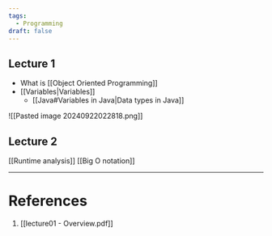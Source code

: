 ```yaml
---
tags:
  - Programming
draft: false
---
```


## Lecture 1
- What is [[Object Oriented Programming]]
- [[Variables|Variables]]
	- [[Java#Variables in Java|Data types in Java]]

![[Pasted image 20240922022818.png]]

## Lecture 2
[[Runtime analysis]]
[[Big O notation]]

---
# References
1. [[lecture01 - Overview.pdf]]